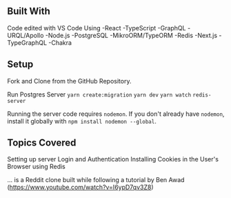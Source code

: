 

## Built With

Code edited with VS Code Using 
-React 
-TypeScript 
-GraphQL 
-URQL/Apollo 
-Node.js 
-PostgreSQL 
-MikroORM/TypeORM 
-Redis 
-Next.js
-TypeGraphQL
-Chakra

## Setup 

Fork and Clone from the GitHub Repository.  

Run Postgres Server
`yarn create:migration`
`yarn dev`
`yarn watch`
`redis-server`

Running the server code requires `nodemon`. If you don't already have `nodemon`, install it globally with `npm install nodemon --global`.

## Topics Covered

Setting up server
Login and Authentication
Installing Cookies in the User's Browser using Redis

... is a Reddit clone built while following a tutorial by Ben Awad (https://www.youtube.com/watch?v=I6ypD7qv3Z8)